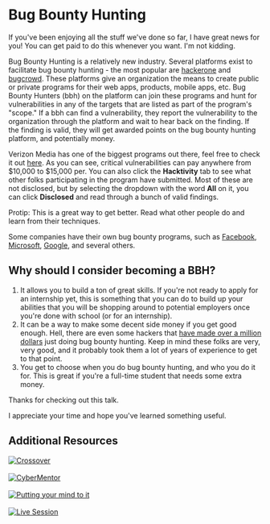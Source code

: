 # Bug Bounty Hunting

If you've been enjoying all the stuff we've done so far, I have great news for you! You can get paid to do this whenever you want. I'm not kidding.

Bug Bounty Hunting is a relatively new industry. Several platforms exist to facilitate bug bounty hunting - the most popular are [hackerone](https://www.hackerone.com/) and [bugcrowd](https://www.bugcrowd.com/). These platforms give an organization the means to create public or private programs for their web apps, products, mobile apps, etc. Bug Bounty Hunters (bbh) on the platform can join these programs and hunt for vulnerabilities in any of the targets that are listed as part of the program's "scope." If a bbh can find a vulnerability, they report the vulnerability to the organization through the platform and wait to hear back on the finding. If the finding is valid, they will get awarded points on the bug bounty hunting platform, and potentially money.

Verizon Media has one of the biggest programs out there, feel free to check it out [here](https://hackerone.com/verizonmedia?type=team). As you can see, critical vulnerabilities can pay anywhere from $10,000 to $15,000 per. You can also click the **Hacktivity** tab to see what other folks participating in the program have submitted. Most of these are not disclosed, but by selecting the dropdown with the word **All** on it, you can click **Disclosed** and read through a bunch of valid findings.

Protip: This is a great way to get better. Read what other people do and learn from their techniques.

Some companies have their own bug bounty programs, such as [Facebook](https://www.facebook.com/whitehat), [Microsoft](https://www.microsoft.com/en-us/msrc/bounty), [Google](https://www.google.com/about/appsecurity/reward-program/), and several others.

## Why should I consider becoming a BBH?
1. It allows you to build a ton of great skills. If you're not ready to apply for an internship yet, this is something that you can do to build up your abilities that you will be shopping around to potential employers once you're done with school (or for an internship).
2. It can be a way to make some decent side money if you get good enough. Hell, there are even some hackers that [have made over a million dollars](https://www.infosecurity-magazine.com/news/hacker-earns-2m-in-bug-bounties/) just doing bug bounty hunting. Keep in mind these folks are very, very good, and it probably took them a lot of years of experience to get to that point.
3. You get to choose when you do bug bounty hunting, and who you do it for. This is great if you're a full-time student that needs some extra money.

Thanks for checking out this talk.

I appreciate your time and hope you've learned something useful.

## Additional Resources

[![Crossover](https://img.youtube.com/vi/HbcY1HQtLms/0.jpg)](https://youtu.be/HbcY1HQtLms)
<br/><br/>
[![CyberMentor](https://img.youtube.com/vi/qlK174d_uu8/0.jpg)](https://youtu.be/qlK174d_uu8)
<br/><br/>
[![Putting your mind to it](https://img.youtube.com/vi/-PkK9DP5nec/0.jpg)](https://youtu.be/-PkK9DP5nec)
<br/><br/>
[![Live Session](https://img.youtube.com/vi/nPK0x3jU4wQ/0.jpg)](https://youtu.be/nPK0x3jU4wQ)
<br/><br/>